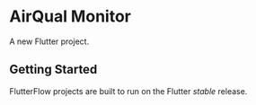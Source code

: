 # AirQual Monitor

A new Flutter project.

## Getting Started

FlutterFlow projects are built to run on the Flutter _stable_ release.
